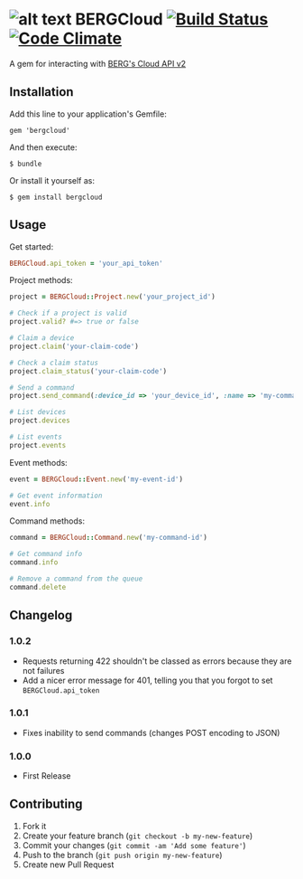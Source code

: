 # ![alt text](http://static.alfo.im/berg_logo.png "BERG") BERGCloud [![Build Status](https://travis-ci.org/alfo/bergcloud.svg)](https://travis-ci.org/alfo/bergcloud) [![Code Climate](https://codeclimate.com/github/alfo/bergcloud.png)](https://codeclimate.com/github/alfo/bergcloud)

A gem for interacting with [BERG's Cloud API v2](http://bergcloud.com/devcenter/api/v2/cloud-v2)

## Installation

Add this line to your application's Gemfile:

    gem 'bergcloud'

And then execute:

    $ bundle

Or install it yourself as:

    $ gem install bergcloud

## Usage

Get started:

```ruby
BERGCloud.api_token = 'your_api_token'
```

Project methods:

```ruby
project = BERGCloud::Project.new('your_project_id')

# Check if a project is valid
project.valid? #=> true or false

# Claim a device
project.claim('your-claim-code')

# Check a claim status
project.claim_status('your-claim-code')

# Send a command
project.send_command(:device_id => 'your_device_id', :name => 'my-command', :payload => [1, 2, 3])

# List devices
project.devices

# List events
project.events
```

Event methods:

```ruby
event = BERGCloud::Event.new('my-event-id')

# Get event information
event.info
```

Command methods:

```ruby
command = BERGCloud::Command.new('my-command-id')

# Get command info
command.info

# Remove a command from the queue
command.delete
```

## Changelog

### 1.0.2

* Requests returning 422 shouldn't be classed as errors because they are not failures
* Add a nicer error message for 401, telling you that you forgot to set `BERGCloud.api_token`

### 1.0.1

* Fixes inability to send commands (changes POST encoding to JSON)

### 1.0.0

* First Release

## Contributing

1. Fork it
2. Create your feature branch (`git checkout -b my-new-feature`)
3. Commit your changes (`git commit -am 'Add some feature'`)
4. Push to the branch (`git push origin my-new-feature`)
5. Create new Pull Request
